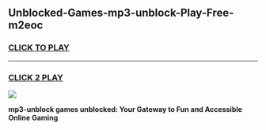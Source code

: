 
## Unblocked-Games-mp3-unblock-Play-Free-m2eoc
<h3>
<a href="https://premium76.site?title=mp3-unblock&ref=19M">CLICK TO PLAY</a></h3>
<hr>

<h3>
<a href="https://premium76.site?title=mp3-unblock&ref=19M">CLICK 2 PLAY</a>
  
</h3>

<a href="https://premium76.site?title=mp3-unblock&ref=19M"><img src="https://clearcache.store/games.png"></a>


**mp3-unblock games unblocked: Your Gateway to Fun and Accessible Online Gaming**
